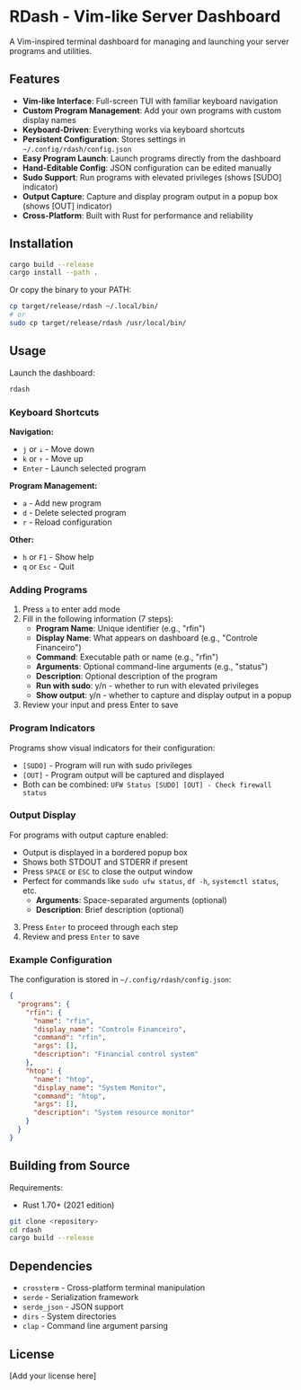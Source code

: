 # RDash - Vim-like Server Dashboard

A Vim-inspired terminal dashboard for managing and launching your server programs and utilities.

## Features

- **Vim-like Interface**: Full-screen TUI with familiar keyboard navigation
- **Custom Program Management**: Add your own programs with custom display names
- **Keyboard-Driven**: Everything works via keyboard shortcuts
- **Persistent Configuration**: Stores settings in `~/.config/rdash/config.json`
- **Easy Program Launch**: Launch programs directly from the dashboard
- **Hand-Editable Config**: JSON configuration can be edited manually
- **Sudo Support**: Run programs with elevated privileges (shows [SUDO] indicator)
- **Output Capture**: Capture and display program output in a popup box (shows [OUT] indicator)
- **Cross-Platform**: Built with Rust for performance and reliability

## Installation

```bash
cargo build --release
cargo install --path .
```

Or copy the binary to your PATH:
```bash
cp target/release/rdash ~/.local/bin/
# or
sudo cp target/release/rdash /usr/local/bin/
```

## Usage

Launch the dashboard:
```bash
rdash
```

### Keyboard Shortcuts

**Navigation:**
- `j` or `↓` - Move down
- `k` or `↑` - Move up
- `Enter` - Launch selected program

**Program Management:**
- `a` - Add new program
- `d` - Delete selected program
- `r` - Reload configuration

**Other:**
- `h` or `F1` - Show help
- `q` or `Esc` - Quit

### Adding Programs

1. Press `a` to enter add mode
2. Fill in the following information (7 steps):
   - **Program Name**: Unique identifier (e.g., "rfin")
   - **Display Name**: What appears on dashboard (e.g., "Controle Financeiro")
   - **Command**: Executable path or name (e.g., "rfin")
   - **Arguments**: Optional command-line arguments (e.g., "status")
   - **Description**: Optional description of the program
   - **Run with sudo**: y/n - whether to run with elevated privileges
   - **Show output**: y/n - whether to capture and display output in a popup
3. Review your input and press Enter to save

### Program Indicators

Programs show visual indicators for their configuration:
- `[SUDO]` - Program will run with sudo privileges
- `[OUT]` - Program output will be captured and displayed
- Both can be combined: `UFW Status [SUDO] [OUT] - Check firewall status`

### Output Display

For programs with output capture enabled:
- Output is displayed in a bordered popup box
- Shows both STDOUT and STDERR if present
- Press `SPACE` or `ESC` to close the output window
- Perfect for commands like `sudo ufw status`, `df -h`, `systemctl status`, etc.
   - **Arguments**: Space-separated arguments (optional)
   - **Description**: Brief description (optional)
3. Press `Enter` to proceed through each step
4. Review and press `Enter` to save

### Example Configuration

The configuration is stored in `~/.config/rdash/config.json`:

```json
{
  "programs": {
    "rfin": {
      "name": "rfin",
      "display_name": "Controle Financeiro",
      "command": "rfin",
      "args": [],
      "description": "Financial control system"
    },
    "htop": {
      "name": "htop",
      "display_name": "System Monitor",
      "command": "htop",
      "args": [],
      "description": "System resource monitor"
    }
  }
}
```

## Building from Source

Requirements:
- Rust 1.70+ (2021 edition)

```bash
git clone <repository>
cd rdash
cargo build --release
```

## Dependencies

- `crossterm` - Cross-platform terminal manipulation
- `serde` - Serialization framework
- `serde_json` - JSON support
- `dirs` - System directories
- `clap` - Command line argument parsing

## License

[Add your license here]
